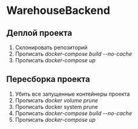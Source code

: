 # WarehouseBackend

## Деплой проекта

1. Склонировать репозиторий
2. Прописать _docker-compose build --no-cache_
3. Прописать _docker-compose up_

## Пересборка проекта

1. Убить все запущенные контейнеры проекта
2. Прописать _docker volume prune_
3. Прописать docker system prune
4. Прописать _docker-compose build --no-cache_
5. Прописать _docker-compose up_